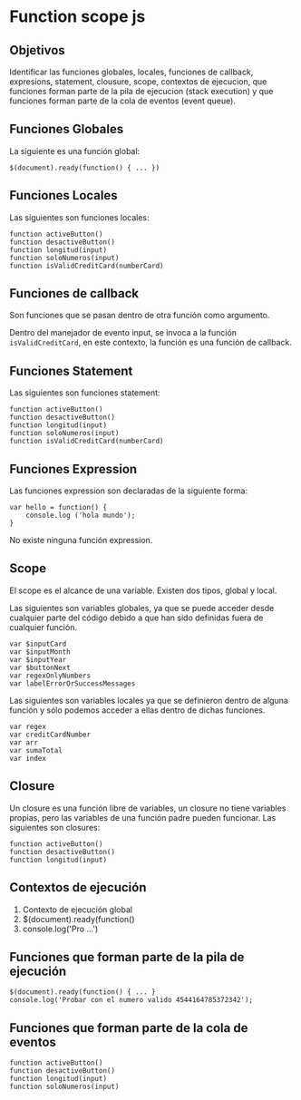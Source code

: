 # Function scope js

## Objetivos

 Identificar las funciones globales, locales, funciones de callback, expresions, statement, clousure, scope, contextos de ejecucion, que funciones forman parte de la pila de ejecucion (stack execution) y que funciones forman parte de la cola de eventos (event queue).

## Funciones Globales

La siguiente es una función global:

~~~
$(document).ready(function() { ... })
~~~

## Funciones Locales

Las siguientes son funciones locales:

~~~
function activeButton() 
function desactiveButton()
function longitud(input)
function soloNumeros(input)
function isValidCreditCard(numberCard) 
~~~

## Funciones de callback

Son funciones que se pasan dentro de otra función como argumento.

Dentro del manejador de evento input, se invoca a la función ` isValidCreditCard `, en este contexto, la función es una función de callback. 

## Funciones Statement

Las siguientes son funciones statement:

~~~
function activeButton() 
function desactiveButton()
function longitud(input)
function soloNumeros(input)
function isValidCreditCard(numberCard) 
~~~

## Funciones Expression

Las funciones expression son declaradas de la siguiente forma:

~~~
var hello = function() {
    console.log ('hola mundo');
}
~~~

No existe ninguna función expression.

## Scope

El scope es el alcance de una variable. Existen dos tipos, global y local.

Las siguientes son variables globales, ya que se puede acceder desde cualquier parte del código debido a que han sido definidas fuera de cualquier función.

~~~
var $inputCard 
var $inputMonth 
var $inputYear 
var $buttonNext 
var regexOnlyNumbers
var labelErrorOrSuccessMessages
~~~

Las siguientes son variables locales ya que se definieron dentro de alguna función y sólo podemos acceder a ellas dentro de dichas funciones.

~~~
var regex
var creditCardNumber
var arr
var sumaTotal
var index
~~~

## Closure

Un closure es una función libre de variables, un closure no tiene variables propias, pero las variables de una función padre pueden funcionar. Las siguientes son closures:

~~~
function activeButton() 
function desactiveButton()
function longitud(input)
~~~

## Contextos de ejecución

1. Contexto de ejecución global
2. $(document).ready(function()
3. console.log('Pro ...')

## Funciones que forman parte de la pila de ejecución

~~~
$(document).ready(function() { ... }
console.log('Probar con el numero valido 4544164785372342');
~~~

## Funciones que forman parte de la cola de eventos

~~~
function activeButton() 
function desactiveButton()
function longitud(input)
function soloNumeros(input)
~~~
